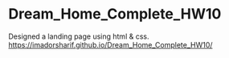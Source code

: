 # Dream_Home_Complete_HW10
Designed a landing page using html &amp; css.
https://imadorsharif.github.io/Dream_Home_Complete_HW10/
